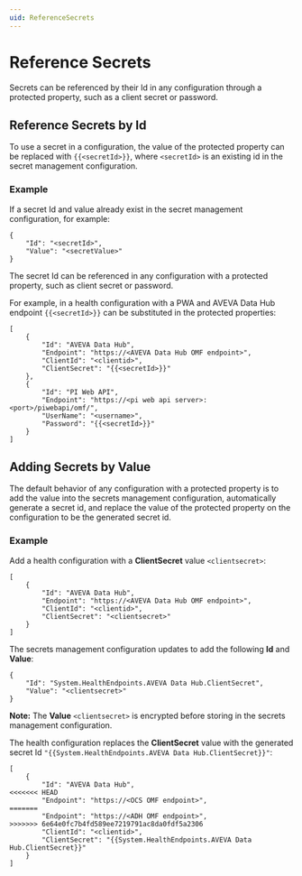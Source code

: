 ```yaml
---
uid: ReferenceSecrets
---
```


# Reference Secrets

Secrets can be referenced by their Id in any configuration through a protected property, such as a client secret or password.

## Reference Secrets by Id

To use a secret in a configuration, the value of the protected property can be replaced with `{{<secretId>}}`, where `<secretId>` is an existing id in the secret management configuration.

### Example

If a secret Id and value already exist in the secret management configuration, for example:

```code
{
    "Id": "<secretId>",
    "Value": "<secretValue>"
}
```
The secret Id can be referenced in any configuration with a protected property, such as client secret or password.

For example, in a health configuration with a PWA and AVEVA Data Hub endpoint `{{<secretId>}}` can be substituted in the protected properties:

```code
[
    {
        "Id": "AVEVA Data Hub",
        "Endpoint": "https://<AVEVA Data Hub OMF endpoint>",
        "ClientId": "<clientid>",
        "ClientSecret": "{{<secretId>}}"
    },
    {
        "Id": "PI Web API",
        "Endpoint": "https://<pi web api server>:<port>/piwebapi/omf/",
        "UserName": "<username>",
        "Password": "{{<secretId>}}"
    }
]
```

## Adding Secrets by Value

The default behavior of any configuration with a protected property is to add the value into the secrets management configuration, automatically generate a secret id, and replace the value of the protected property on the configuration to be the generated secret id.

### Example

Add a health configuration with a **ClientSecret** value `<clientsecret>`: 

```code
[
    {
        "Id": "AVEVA Data Hub",
        "Endpoint": "https://<AVEVA Data Hub OMF endpoint>",
        "ClientId": "<clientid>",
        "ClientSecret": "<clientsecret>"
    }
]
```

The secrets management configuration updates to add the following **Id** and **Value**:

```code
{
    "Id": "System.HealthEndpoints.AVEVA Data Hub.ClientSecret",
    "Value": "<clientsecret>"
}
```

 **Note:** The **Value** `<clientsecret>` is encrypted before storing in the secrets management configuration.

The health configuration replaces the **ClientSecret** value with the generated secret Id `"{{System.HealthEndpoints.AVEVA Data Hub.ClientSecret}}"`:

```code
[
    {
        "Id": "AVEVA Data Hub",
<<<<<<< HEAD
        "Endpoint": "https://<OCS OMF endpoint>",
=======
        "Endpoint": "https://<ADH OMF endpoint>",
>>>>>>> 6e64e0fc7b4fd589ee7219791ac8da0fdf5a2306
        "ClientId": "<clientid>",
        "ClientSecret": "{{System.HealthEndpoints.AVEVA Data Hub.ClientSecret}}"
    }
]
```

